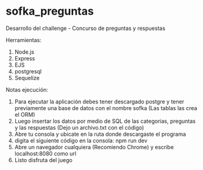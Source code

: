 # sofka_preguntas
Desarrollo del challenge - Concurso de preguntas y respuestas

Herramientas:

  1.  Node.js
  2.  Express
  3.  EJS
  4.  postgresql
  5.  Sequelize

Notas ejecución:

  1.  Para ejecutar la aplicación debes tener descargado postgre y tener previamente una base de datos con el nombre sofka (Las tablas las crea el ORM)
  2.  Luego insertar los datos por medio de SQL de las categorias, preguntas y las respuestas (Dejo un archivo.txt con el código)
  3.  Abre tu consola y ubicate en la ruta donde descargaste el programa
  4.  digita el siguiente código en la consola: npm run dev
  5.  Abre un navegador cualquiera (Recomiendo Chrome) y escribe localhost:8080 como url
  6.  Listo disfruta del juego
